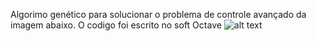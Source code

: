 Algorimo genético para solucionar o problema de controle avançado da imagem abaixo. O codigo foi escrito no soft Octave ![alt text](https://github.com/Esdrassousa/Algoritimo-Genetico-quest-de-controle-avancado/blob/master/problema.png)


